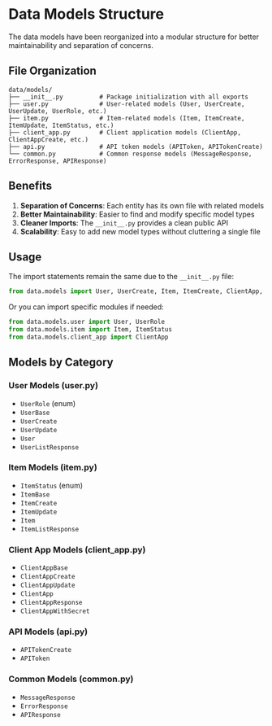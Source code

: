# Data Models Structure

The data models have been reorganized into a modular structure for better maintainability and separation of concerns.

## File Organization

```
data/models/
├── __init__.py          # Package initialization with all exports
├── user.py              # User-related models (User, UserCreate, UserUpdate, UserRole, etc.)
├── item.py              # Item-related models (Item, ItemCreate, ItemUpdate, ItemStatus, etc.)
├── client_app.py        # Client application models (ClientApp, ClientAppCreate, etc.)
├── api.py               # API token models (APIToken, APITokenCreate)
└── common.py            # Common response models (MessageResponse, ErrorResponse, APIResponse)
```

## Benefits

1. **Separation of Concerns**: Each entity has its own file with related models
2. **Better Maintainability**: Easier to find and modify specific model types
3. **Cleaner Imports**: The `__init__.py` provides a clean public API
4. **Scalability**: Easy to add new model types without cluttering a single file

## Usage

The import statements remain the same due to the `__init__.py` file:

```python
from data.models import User, UserCreate, Item, ItemCreate, ClientApp, APIToken
```

Or you can import specific modules if needed:

```python
from data.models.user import User, UserRole
from data.models.item import Item, ItemStatus
from data.models.client_app import ClientApp
```

## Models by Category

### User Models (user.py)
- `UserRole` (enum)
- `UserBase`
- `UserCreate`
- `UserUpdate` 
- `User`
- `UserListResponse`

### Item Models (item.py)
- `ItemStatus` (enum)
- `ItemBase`
- `ItemCreate`
- `ItemUpdate`
- `Item`
- `ItemListResponse`

### Client App Models (client_app.py)
- `ClientAppBase`
- `ClientAppCreate`
- `ClientAppUpdate`
- `ClientApp`
- `ClientAppResponse`
- `ClientAppWithSecret`

### API Models (api.py)
- `APITokenCreate`
- `APIToken`

### Common Models (common.py)
- `MessageResponse`
- `ErrorResponse`
- `APIResponse`
